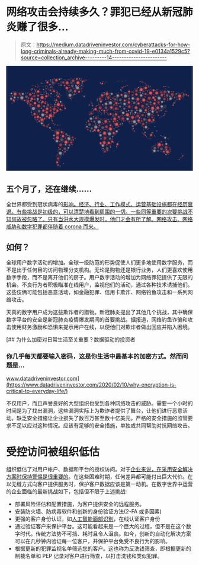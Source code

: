 # 网络攻击会持续多久？罪犯已经从新冠肺炎赚了很多…

> 原文：<https://medium.datadriveninvestor.com/cyberattacks-for-how-long-criminals-already-making-much-from-covid-19-e0134a1529c5?source=collection_archive---------14----------------------->

![](img/d42605854de2b4b3a268c83a3f1d966a.png)

## **五个月了，还在继续……**

全世界都受到冠状病毒的[影响。经济、行业、工作模式、运营基础设施都在经历衰退。有些挑战是初级的，可以清楚地看到周围的一切。一些同等重要的次要挑战不知何故被忽略了。只有当洪水大规模爆发时，他们才会有所了解。网络攻击、网络威胁和数字犯罪都伴随着 corona 而来。](https://shuftipro.com/blog/business-transformations-for-operational-resilience-amid-covid-19-crisis)

## **如何？**

全球用户数字活动的增加。全球一级防范的形势促使人们更多地使用数字服务，而不是出于任何目的访问物理分支机构。无论是购物还是银行业务，人们更喜欢使用数字手段，而不是离开他们的房子。用户数字活动的增加为网络罪犯提供了无限的机会。不良行为者积极瞄准在线用户，监视他们的活动，通过各种技术诱捕他们。这些伎俩可能包括恶意活动，如金融犯罪、信用卡欺诈、网络钓鱼攻击和一系列网络攻击。

天真的数字用户成为这些欺诈者的猎物。新冠肺炎提出了其他几个挑战，其中确保数字平台的安全是新冠肺炎疫情爆发期间的首要挑战。据报道，网络钓鱼诈骗和攻击使用财务激励和恐惧来提示用户在线，以便他们对欺诈者做出回应并陷入困境。

[](https://www.datadriveninvestor.com/2020/02/10/why-encryption-is-critical-to-everyday-life/) [## 为什么加密对日常生活至关重要？数据驱动的投资者

### 你几乎每天都要输入密码，这是你生活中最基本的加密方式。然而问题是…

www.datadriveninvestor.com](https://www.datadriveninvestor.com/2020/02/10/why-encryption-is-critical-to-everyday-life/) 

不仅用户，而且声誉良好的大型组织也受到各种网络攻击的威胁。需要一个小时的时间是为了找出漏洞，这些漏洞实际上为欺诈者提供了舞台，让他们进行恶意活动。缺乏安全措施让企业损失了数百万甚至数十亿美元。严格的安全措施的监管要求不足以应对这种情况。应该有足够的安全措施，单独或共同帮助对抗网络攻击。

# **受控访问被组织低估**

组织低估了对用户帐户、数据和平台的授权访问。对于[企业来说，在采用安全解决方案时保持警惕是很重要的](https://shuftipro.com/blog/3-ways-to-protect-your-organizations-from-coronavirus-cyber-security-threat)。在这些困难时期，任何差异都可能付出巨大代价。在以无缝方式向客户提供服务时，保护客户数据应该是第一动机。在数字世界中运营的企业面临的最新挑战如下，包括但不限于上述挑战:

*   部署风险评估和配置措施，为客户提供安全的远程服务。
*   安装防火墙、防病毒软件和创新的身份验证方法(2-FA 或多因素)
*   更强的客户身份认证，如[人工智能面部识别](https://shuftipro.com/blogs/how-machine-learning-changed-facial-recognition-technology)，在线认证客户身份
*   通过验证客户来保护平台。这可能看起来是一个巨大的过程，但不是在这个数字时代。传统方法势不可挡、耗时且令人沮丧。如今，创新的自动化解决方案可以在几秒钟内验证每一位客户，并保护平台免受不良行为的影响。
*   根据更新的犯罪监视名单筛选您的客户。这也称为反洗钱筛查，即根据更新的制裁名单和 PEP 记录对客户进行筛查，以打击洗钱和类似犯罪。